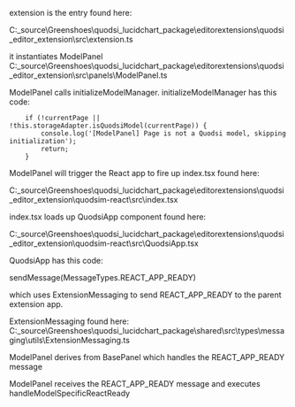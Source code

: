 extension is the entry found here:

C:\_source\Greenshoes\quodsi_lucidchart_package\editorextensions\quodsi_editor_extension\src\extension.ts

it instantiates ModelPanel
C:\_source\Greenshoes\quodsi_lucidchart_package\editorextensions\quodsi_editor_extension\src\panels\ModelPanel.ts

ModelPanel calls initializeModelManager.  initializeModelManager has this code:

        if (!currentPage || !this.storageAdapter.isQuodsiModel(currentPage)) {
            console.log('[ModelPanel] Page is not a Quodsi model, skipping initialization');
            return;
        }

ModelPanel will trigger the React app to fire up index.tsx found here:

C:\_source\Greenshoes\quodsi_lucidchart_package\editorextensions\quodsi_editor_extension\quodsim-react\src\index.tsx

index.tsx loads up QuodsiApp component found here:

C:\_source\Greenshoes\quodsi_lucidchart_package\editorextensions\quodsi_editor_extension\quodsim-react\src\QuodsiApp.tsx

QuodsiApp has this code:

sendMessage(MessageTypes.REACT_APP_READY)

which uses ExtensionMessaging to send REACT_APP_READY to the parent extension app.

ExtensionMessaging found here:
C:\_source\Greenshoes\quodsi_lucidchart_package\shared\src\types\messaging\utils\ExtensionMessaging.ts

ModelPanel derives from BasePanel which handles the REACT_APP_READY message

ModelPanel receives the REACT_APP_READY message and executes handleModelSpecificReactReady